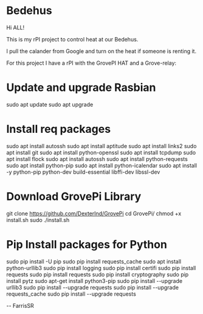 # Bedehus

Hi ALL!

This is my rPI project to control heat at our Bedehus.

I pull the calander from Google and turn on the heat if someone is renting it.

For this project I have a rPI with the GrovePI HAT and a Grove-relay:

# Update and upgrade Rasbian
  sudo apt update
  sudo apt upgrade

# Install req packages
  sudo apt install autossh
  sudo apt install aptitude
  sudo apt install links2
  sudo apt install git
  sudo apt install python-openssl
  sudo apt install tcpdump
  sudo apt install flock
  sudo apt install autossh
  sudo apt install python-requests
  sudo apt install python-pip
  sudo apt install python-icalendar
  sudo apt install -y python-pip python-dev build-essential libffi-dev libssl-dev

# Download GrovePi Library
  git clone https://github.com/DexterInd/GrovePi
  cd GrovePi/
  chmod +x install.sh
  sudo ./install.sh

# Pip Install packages for Python
  sudo pip install -U pip
  sudo pip install requests_cache
  sudo apt install python-urllib3
  sudo pip install logging
  sudo pip install certifi
  sudo pip install requests
  sudo pip install requests
  sudo pip install cryptography
  sudo pip install pytz
  sudo apt-get install python3-pip
  sudo pip install --upgrade urllib3
  sudo pip install --upgrade requests
  sudo pip install --upgrade requests_cache
  sudo pip install --upgrade requests


--
FarrisSR
